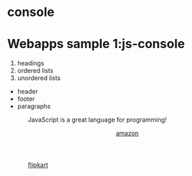 # console
<html>
<head>
<title>WEB APPS SAMPLE APPLICATION FOR PRACTICE</title>
</head>
<body>
<h1>Webapps sample 1:js-console</h1>
<ol>
<li>headings</li>
<li>ordered lists</li>
<li>unordered lists</li>
</ol>
<ul>
<li>header</li>
<li>footer</li>
<li>paragraphs</li>
<ul>
<p>JavaScript is a great language for programming!</p>
<header><a href="https://www.amazon.com">amazon</a>

</header>
<footer>

<a href="https://www.flipkart.com">flipkart</a>
</footer>
<script src="https://ajax.googleapis.com/ajax/libs/jquery/3.4.1/jquery.min.js">
</script>
</body>
</html>